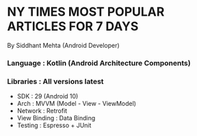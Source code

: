 # NY TIMES MOST POPULAR ARTICLES FOR 7 DAYS

By Siddhant Mehta (Android Developer)

### Language    : Kotlin (Android Architecture Components)

### Libraries   : All versions latest

- SDK           : 29 (Android 10)
- Arch          : MVVM (Model - View - ViewModel)
- Network       : Retrofit
- View Binding  : Data Binding
- Testing       : Espresso + JUnit

